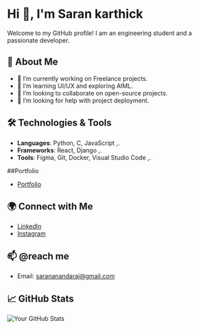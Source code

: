 # Hi 👋, I'm Saran karthick 

Welcome to my GitHub profile! I am an engineering student and a passionate developer.

## 🚀 About Me
- 🔭 I’m currently working on Freelance projects.
- 🌱 I’m learning UI/UX and exploring AIML.
- 👯 I’m looking to collaborate on open-source projects.
- 🤔 I’m looking for help with project deployment.

## 🛠️ Technologies & Tools
- **Languages**: Python, C, JavaScript ,.
- **Frameworks**: React, Django ,. 
- **Tools**: Figma, Git, Docker, Visual Studio Code ,.

##Portfolio
- [Portfolio](https://saran-612.github.io/portfolio/main.html)

## 🌍 Connect with Me
- [LinkedIn](https://www.linkedin.com/in/saran-karthick-1b2a51329/)
- [Instagram](https://www.instagram.com/saran_06.12)

## 📫 @reach me
- Email: sarananandaraj@gmail.com

## 📈 GitHub Stats
![Your GitHub Stats](https://github-readme-stats.vercel.app/api?username=saran-612&show_icons=true)
